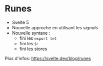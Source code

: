 <!-- .slide -->

# Runes

- Svelte 5
- Nouvelle approche en  utilisant les *signals*
- Nouvelle syntaxe :
    - fini les `export let`
    - fini les `$:`
    - fini les stores

Plus d'infos: https://svelte.dev/blog/runes